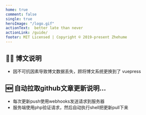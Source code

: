 ```yaml
---
home: true
comment: false
single: true
heroImage: "/logo.gif"
actionText:  better late than never
actionLink: /guide/
footer: MIT Licensed | Copyright © 2019-present Zhehume
---
```


## 🤲🏻 博文说明
- 因不可抗因素导致博文数据丢失，顾将博文系统更换到了 vuepress

## 🆕 自动拉取github文章更新说明...
- 每次更新push使用webhooks发送请求到服务器
- 服务端使用php验证请求，然后自动执行shell把更新pull下来